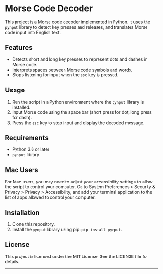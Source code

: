 # Morse Code Decoder

This project is a Morse code decoder implemented in Python. It uses the `pynput` library to detect key presses and releases, and translates Morse code input into English text.

## Features

- Detects short and long key presses to represent dots and dashes in Morse code.
- Interprets spaces between Morse code symbols and words.
- Stops listening for input when the `esc` key is pressed.

## Usage

1. Run the script in a Python environment where the `pynput` library is installed.
2. Input Morse code using the space bar (short press for dot, long press for dash).
3. Press the `esc` key to stop input and display the decoded message.

## Requirements

- Python 3.6 or later
- `pynput` library

## Mac Users

For Mac users, you may need to adjust your accessibility settings to allow the script to control your computer. Go to System Preferences > Security & Privacy > Privacy > Accessibility, and add your terminal application to the list of apps allowed to control your computer.

## Installation

1. Clone this repository.
2. Install the `pynput` library using pip: `pip install pynput`.

## License

This project is licensed under the MIT License. See the LICENSE file for details.

---
